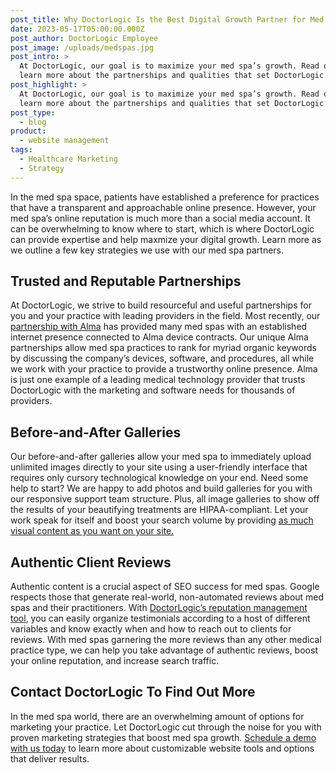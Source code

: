 ```yaml
---
post_title: Why DoctorLogic Is the Best Digital Growth Partner for Med Spas
date: 2023-05-17T05:00:00.000Z
post_author: DoctorLogic Employee
post_image: /uploads/medspas.jpg
post_intro: >
  At DoctorLogic, our goal is to maximize your med spa’s growth. Read on to
  learn more about the partnerships and qualities that set DoctorLogic apart.
post_highlight: >
  At DoctorLogic, our goal is to maximize your med spa’s growth. Read on to
  learn more about the partnerships and qualities that set DoctorLogic apart.
post_type:
  - blog
product:
  - website management
tags:
  - Healthcare Marketing
  - Strategy
---
```


In the med spa space, patients have established a preference for practices that have a transparent and approachable online presence. However, your med spa’s online reputation is much more than a social media account. It can be overwhelming to know where to start, which is where DoctorLogic can provide expertise and help maxmize your digital growth. Learn more as we outline a few key strategies we use with our med spa partners.


Trusted and Reputable Partnerships
----------------------------------

At DoctorLogic, we strive to build resourceful and useful partnerships for you and your practice with leading providers in the field. Most recently, our [partnership with Alma](https://almainc.com/?utm_source=Geo\&utm_medium=pop-up\&utm_campaign=geo_de_US) has provided many med spas with an established internet presence connected to Alma device contracts. Our unique Alma partnerships allow med spa practices to rank for myriad organic keywords by discussing the company’s devices, software, and procedures, all while we work with your practice to provide a trustworthy online presence. Alma is just one example of a leading medical technology provider that trusts DoctorLogic with the marketing and software needs for thousands of providers. 

## Before-and-After Galleries


Our before-and-after galleries allow your med spa to immediately upload unlimited images directly to your site using a user-friendly interface that requires only cursory technological knowledge on your end. Need some help to start? We are happy to add photos and build galleries for you with our responsive support team structure. Plus, all image galleries to show off the results of your beautifying treatments are HIPAA-compliant. Let your work speak for itself and boost your search volume by providing [as much visual content as you want on your site.](https://doctorlogic.com/medical-website-management)

[
](https://doctorlogic.com/medical-website-management)Authentic Client Reviews
-----------------------------------------------------------------------------

Authentic content is a crucial aspect of SEO success for med spas. Google respects those that generate real-world, non-automated reviews about med spas and their practitioners. With [DoctorLogic’s reputation management tool](https://doctorlogic.com/online-reputation-management-doctors), you can easily organize testimonials according to a host of different variables and know exactly when and how to reach out to clients for reviews. With med spas garnering the more reviews than any other medical practice type, we can help you take advantage of authentic reviews, boost your online reputation, and increase search traffic.


Contact DoctorLogic To Find Out More
------------------------------------


In the med spa world, there are an overwhelming amount of options for marketing your practice. Let DoctorLogic cut through the noise for you with proven marketing strategies that boost med spa growth. [Schedule a demo with us today](https://growth.doctorlogic.com/get-a-demo) to learn more about customizable website tools and options that deliver results.
